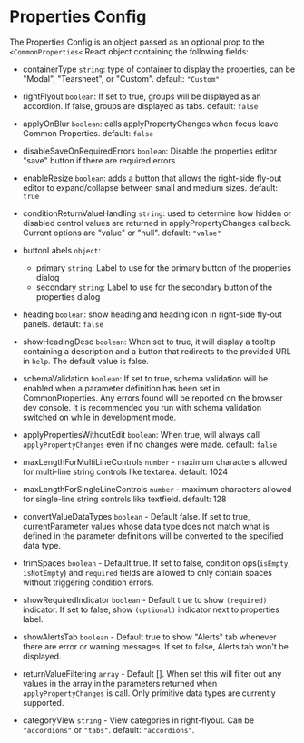 # Properties Config

The Properties Config is an object passed as an optional prop to the `<CommonProperties<` React object containing the following fields:

* containerType `string`: type of container to display the properties, can be "Modal", "Tearsheet", or "Custom".  default: `"Custom"`

* rightFlyout `boolean`: If set to true, groups will be displayed as an accordion. If false, groups are displayed as tabs. default: `false`

* applyOnBlur `boolean`: calls applyPropertyChanges when focus leave Common Properties.  default: `false`

* disableSaveOnRequiredErrors `boolean`: Disable the properties editor "save" button if there are required errors

* enableResize `boolean`: adds a button that allows the right-side fly-out editor to expand/collapse between small and medium sizes. default: `true`

* conditionReturnValueHandling `string`: used to determine how hidden or disabled control values are returned in applyPropertyChanges callback.  Current options are "value" or "null".  default: `"value"`

* buttonLabels `object`:
    - primary `string`: Label to use for the primary button of the properties dialog
    - secondary `string`: Label to use for the secondary button of the properties dialog

* heading `boolean`: show heading and heading icon in right-side fly-out panels. default: `false`

* showHeadingDesc `boolean`: When set to true, it will display a tooltip containing a description and a button that redirects to the provided URL in `help`. The default value is false.

* schemaValidation `boolean`: If set to true, schema validation will be enabled when a parameter definition has been set in CommonProperties. Any errors found will be reported on the browser dev console. It is recommended you run with schema validation switched on while in development mode.

* applyPropertiesWithoutEdit `boolean`: When true, will always call `applyPropertyChanges` even if no changes were made.  default: `false`

* maxLengthForMultiLineControls `number` - maximum characters allowed for multi-line string controls like textarea. default: 1024

* maxLengthForSingleLineControls `number` - maximum characters allowed for single-line string controls like textfield. default: 128

* convertValueDataTypes `boolean` - Default false. If set to true, currentParameter values whose data type does not match what is defined in the parameter definitions will be converted to the specified data type.

* trimSpaces `boolean` - Default true. If set to false, condition ops(`isEmpty`, `isNotEmpty`) and `required` fields are allowed to only contain spaces without triggering condition errors.

* showRequiredIndicator `boolean` - Default true to show `(required)` indicator. If set to false, show `(optional)` indicator next to properties label.

* showAlertsTab `boolean` - Default true to show "Alerts" tab whenever there are error or warning messages. If set to false, Alerts tab won't be displayed.

* returnValueFiltering `array` - Default []. When set this will filter out any values in the array in the parameters returned when `applyPropertyChanges` is call.  Only primitive data types are currently supported.

* categoryView `string` - View categories in right-flyout. Can be `"accordions"` or `"tabs"`. default: `"accordions"`.


